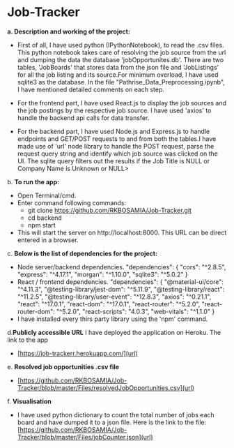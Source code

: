 # Job-Tracker

**a. Description and working of the project:**
  * First of all, I have used python (IPythonNotebook), to read the .csv files. This python notebook takes care of resolving the job source from the url and                 dumping the data the database 'jobOpportunites.db'. There are two tables, 'JobBoards' that stores data from the json file and 'JobListings' for all the job listing and its source.For minimum overload, I have used sqlite3 as the database. In the file "Pathrise_Data_Preprocessing.ipynb", I have mentioned detailed comments on each step.
  
  * For the frontend part, I have used React.js to display the job sources and the job postings by the respective job source. I have used 'axios' to handle the backend api calls for data transfer.
  
  * For the backend part, I have used Node.js and Express.js to handle endpoints and GET/POST requests to and from both the tables.I have made use of 'url' node library to handle the POST request, parse the request query string and identify which job source was clicked on the UI. The sqlite query filters out the results if the Job Title is NULL or Company Name is Unknown or NULL>

b. **To run the app:**
  * Open Terminal/cmd.
  * Enter command following commands:
      * git clone https://github.com/RKBOSAMIA/Job-Tracker.git
      * cd backend
      * npm start 
  * This will start the server on http://localhost:8000. This URL can be direct entered in a browser.
   
c. **Below is the list of dependencies for the project:**
  * Node server/backend dependencies.
    "dependencies": {
    "cors": "^2.8.5",
    "express": "^4.17.1",
    "morgan": "^1.10.0",
    "sqlite3": "^5.0.2"
  }
  * React / frontend dependencies.
    "dependencies": {
    "@material-ui/core": "^4.11.3",
    "@testing-library/jest-dom": "^5.11.9",
    "@testing-library/react": "^11.2.5",
    "@testing-library/user-event": "^12.8.3",
    "axios": "^0.21.1",
    "react": "^17.0.1",
    "react-dom": "^17.0.1",
    "react-router": "^5.2.0",
    "react-router-dom": "^5.2.0",
    "react-scripts": "4.0.3",
    "web-vitals": "^1.1.0"
  }
  * I have installed every thirs party library using the 'npm' command.
  
 d.**Publicly accessible URL**
  I have deployed the application on Heroku. The link to the app
  * [https://job-trackerr.herokuapp.com/](url)
 
 e. **Resolved job opportunities .csv file**
  * [https://github.com/RKBOSAMIA/Job-Tracker/blob/master/Files/resolvedJobOpportunities.csv](url)
 
 f. **Visualisation**
  * I have used python dictionary to count the total number of jobs each board and have dumped it to a json file. Here is the link to the file:
  [https://github.com/RKBOSAMIA/Job-Tracker/blob/master/Files/jobCounter.json](url)
